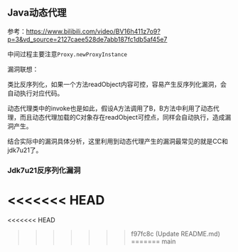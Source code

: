 ## Java动态代理

参考：https://www.bilibili.com/video/BV16h411z7o9?p=3&vd_source=2127caee528de7abb187fc1db5af45e7



中间过程主要注意`Proxy.newProxyInstance`



漏洞联想：

类比反序列化，如果一个方法readObject内容可控，容易产生反序列化漏洞，会自动执行对应代码。

动态代理类中的invoke也是如此，假设A方法调用了B，B方法中利用了动态代理，而且动态代理加载的C对象存在readObject可控点，同样会自动执行，造成漏洞产生。



结合实际中的漏洞具体分析，这里利用到动态代理产生的漏洞最常见的就是CC和jdk7u21了。

### Jdk7u21反序列化漏洞

<<<<<<< HEAD
=======


<<<<<<< HEAD
>>>>>>> f97fc8c (Update README.md)
=======
>>>>>>> main

